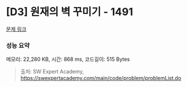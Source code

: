 # [D3] 원재의 벽 꾸미기 - 1491 

[문제 링크](https://swexpertacademy.com/main/code/problem/problemDetail.do?contestProbId=AV2b9AkKACkBBASw) 

### 성능 요약

메모리: 22,280 KB, 시간: 868 ms, 코드길이: 515 Bytes



> 출처: SW Expert Academy, https://swexpertacademy.com/main/code/problem/problemList.do